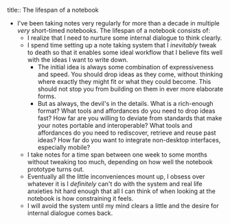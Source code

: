 title:: The lifespan of a notebook

- I've been taking notes very regularly for more than a decade in multiple _very_ short-timed notebooks. The lifespan of a notebook consists of:
	- I realize that I need to nurture some internal dialogue to think clearly.
	- I spend time setting up a note taking system that I _inevitably_ tweak to death so that it enables some ideal workflow that I believe fits well with the ideas I want to write down.
		- The initial idea is always some combination of expressiveness and speed. You should drop ideas as they come, without thinking where exactly they might fit or what they could become. This should not stop you from building on them in ever more elaborate forms.
		- But as always, the devil's in the details. What is a rich-enough format? What tools and affordances do you need to drop ideas fast? How far are you willing to deviate from standards that make your notes portable and interoperable? What tools and affordances do you need to rediscover, retrieve and reuse past ideas? How far do you want to integrate non-desktop interfaces, especially mobile?
	- I take notes for a time span between one week to some months without tweaking too much, depending on how well the notebook prototype turns out.
	- Eventually all the little inconveniences mount up, I obsess over whatever it is I _definitely_ can't do with the system and real life anxieties hit hard enough that all I can think of when looking at the notebook is how constraining it feels.
	- I will avoid the system until my mind clears a little and the desire for internal dialogue comes back.